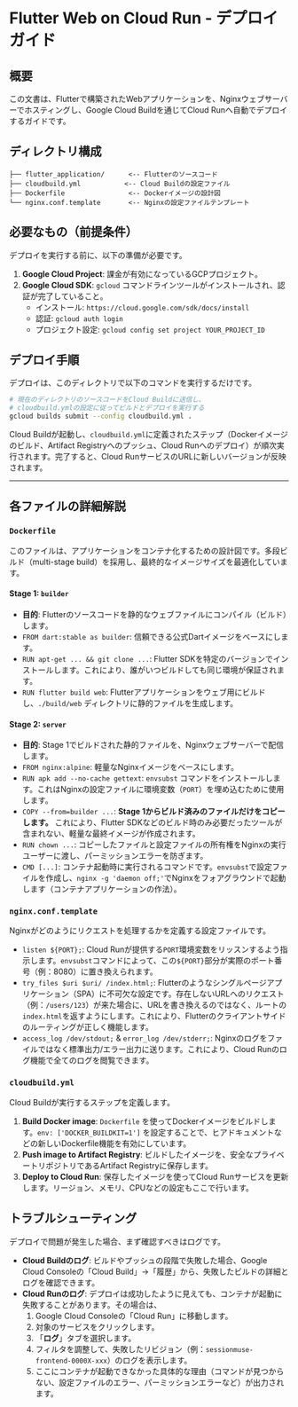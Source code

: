 # Flutter Web on Cloud Run - デプロイガイド

## 概要

この文書は、Flutterで構築されたWebアプリケーションを、Nginxウェブサーバーでホスティングし、Google Cloud Buildを通じてCloud Runへ自動でデプロイするガイドです。

## ディレクトリ構成

```
├── flutter_application/      <-- Flutterのソースコード
├── cloudbuild.yml           <-- Cloud Buildの設定ファイル
├── Dockerfile                <-- Dockerイメージの設計図
└── nginx.conf.template       <-- Nginxの設定ファイルテンプレート
```

## 必要なもの（前提条件）

デプロイを実行する前に、以下の準備が必要です。

1.  **Google Cloud Project**: 課金が有効になっているGCPプロジェクト。
2.  **Google Cloud SDK**: `gcloud` コマンドラインツールがインストールされ、認証が完了していること。
    *   インストール: `https://cloud.google.com/sdk/docs/install`
    *   認証: `gcloud auth login`
    *   プロジェクト設定: `gcloud config set project YOUR_PROJECT_ID`

## デプロイ手順

デプロイは、このディレクトリで以下のコマンドを実行するだけです。

```bash
# 現在のディレクトリのソースコードをCloud Buildに送信し、
# cloudbuild.ymlの設定に従ってビルドとデプロイを実行する
gcloud builds submit --config cloudbuild.yml .
```

Cloud Buildが起動し、`cloudbuild.yml`に定義されたステップ（Dockerイメージのビルド、Artifact Registryへのプッシュ、Cloud Runへのデプロイ）が順次実行されます。完了すると、Cloud RunサービスのURLに新しいバージョンが反映されます。

---

## 各ファイルの詳細解説

### `Dockerfile`

このファイルは、アプリケーションをコンテナ化するための設計図です。多段ビルド（multi-stage build）を採用し、最終的なイメージサイズを最適化しています。

#### Stage 1: `builder`

*   **目的**: Flutterのソースコードを静的なウェブファイルにコンパイル（ビルド）します。
*   `FROM dart:stable as builder`: 信頼できる公式Dartイメージをベースにします。
*   `RUN apt-get ... && git clone ...`: Flutter SDKを特定のバージョンでインストールします。これにより、誰がいつビルドしても同じ環境が保証されます。
*   `RUN flutter build web`: Flutterアプリケーションをウェブ用にビルドし、`./build/web` ディレクトリに静的ファイルを生成します。

#### Stage 2: `server`

*   **目的**: Stage 1でビルドされた静的ファイルを、Nginxウェブサーバーで配信します。
*   `FROM nginx:alpine`: 軽量なNginxイメージをベースにします。
*   `RUN apk add --no-cache gettext`: `envsubst` コマンドをインストールします。これはNginxの設定ファイルに環境変数（`PORT`）を埋め込むために使用します。
*   `COPY --from=builder ...`: **Stage 1からビルド済みのファイルだけをコピーします。** これにより、Flutter SDKなどのビルド時のみ必要だったツールが含まれない、軽量な最終イメージが作成されます。
*   `RUN chown ...`: コピーしたファイルと設定ファイルの所有権をNginxの実行ユーザーに渡し、パーミッションエラーを防ぎます。
*   `CMD [...]`: コンテナ起動時に実行されるコマンドです。`envsubst`で設定ファイルを作成し、`nginx -g 'daemon off;'`でNginxをフォアグラウンドで起動します（コンテナアプリケーションの作法）。

### `nginx.conf.template`

Nginxがどのようにリクエストを処理するかを定義する設定ファイルです。

*   `listen ${PORT};`: Cloud Runが提供する`PORT`環境変数をリッスンするよう指示します。`envsubst`コマンドによって、この`${PORT}`部分が実際のポート番号（例：8080）に置き換えられます。
*   `try_files $uri $uri/ /index.html;`: Flutterのようなシングルページアプリケーション（SPA）に不可欠な設定です。存在しないURLへのリクエスト（例：`/users/123`）が来た場合に、URLを書き換えるのではなく、ルートの`index.html`を返すようにします。これにより、Flutterのクライアントサイドのルーティングが正しく機能します。
*   `access_log /dev/stdout;` & `error_log /dev/stderr;`: Nginxのログをファイルではなく標準出力/エラー出力に送ります。これにより、Cloud Runのログ機能で全てのログを閲覧できます。

### `cloudbuild.yml`

Cloud Buildが実行するステップを定義します。

1.  **Build Docker image**: `Dockerfile` を使ってDockerイメージをビルドします。`env: ['DOCKER_BUILDKIT=1']` を設定することで、ヒアドキュメントなどの新しいDockerfile機能を有効にしています。
2.  **Push image to Artifact Registry**: ビルドしたイメージを、安全なプライベートリポジトリであるArtifact Registryに保存します。
3.  **Deploy to Cloud Run**: 保存したイメージを使ってCloud Runサービスを更新します。リージョン、メモリ、CPUなどの設定もここで行います。

## トラブルシューティング

デプロイで問題が発生した場合、まず確認すべきはログです。

*   **Cloud Buildのログ**: ビルドやプッシュの段階で失敗した場合、Google Cloud Consoleの「Cloud Build」->「履歴」から、失敗したビルドの詳細とログを確認できます。
*   **Cloud Runのログ**: デプロイは成功したように見えても、コンテナが起動に失敗することがあります。その場合は、
    1.  Google Cloud Consoleの「Cloud Run」に移動します。
    2.  対象のサービスをクリックします。
    3.  「**ログ**」タブを選択します。
    4.  フィルタを調整して、失敗したリビジョン（例：`sessionmuse-frontend-0000X-xxx`）のログを表示します。
    5.  ここにコンテナが起動できなかった具体的な理由（コマンドが見つからない、設定ファイルのエラー、パーミッションエラーなど）が出力されます。
